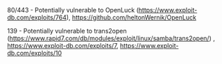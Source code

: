 80/443 - Potentially vulnerable to OpenLuck (https://www.exploit-db.com/exploits/764), https://github.com/heltonWernik/OpenLuck

139 - Potentially vulnerable to trans2open (https://www.rapid7.com/db/modules/exploit/linux/samba/trans2open/) , https://www.exploit-db.com/exploits/7, https://www.exploit-db.com/exploits/10